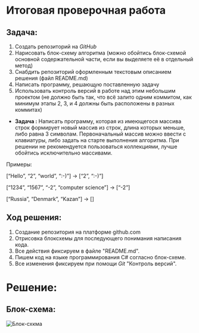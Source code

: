 # Итоговая проверочная работа

## Задача:
1. Создать репозиторий на _GitHub_
2. Нарисовать блок-схему алгоритма (можно обойтись блок-схемой основной содержательной части, если вы выделяете её в отдельный метод)
3. Снабдить репозиторий оформленным текстовым описанием решения (файл README.md)
4. Написать программу, решающую поставленную задачу
5. Использовать контроль версий в работе над этим небольшим проектом (не должно быть так, что всё залито одним коммитом, как минимум этапы 2, 3, и 4 должны быть расположены в разных коммитах)

* **Задача :** Написать программу, которая из имеющегося массива строк формирует новый массив из строк, длина которых меньше, либо равна 3 символам. Первоначальный массив можно ввести с клавиатуры, либо задать на старте выполнения алгоритма. При решении не рекомендуется пользоваться коллекциями, лучше обойтись исключительно массивами.

Примеры:

[“Hello”, “2”, “world”, “:-)”] → [“2”, “:-)”]

[“1234”, “1567”, “-2”, “computer science”] → [“-2”]

[“Russia”, “Denmark”, “Kazan”] → []

## Ход решения:

1. Создание репозитория на платформе github.com 
2. Отрисовка блоксхемы для последующего понимания написания кода.
3. Все действия фиксируем в файле "README.md".
4. Пишем код на языке программирования C# согласно блок-схеме.
5. Все изменения фиксируем при помощи _Git_ "Контроль версий".


# Решение:

## Блок-схема:

![Блок-схкма](/Control_Work/Choosing_Specialty/Block_Diagram.jpg)




